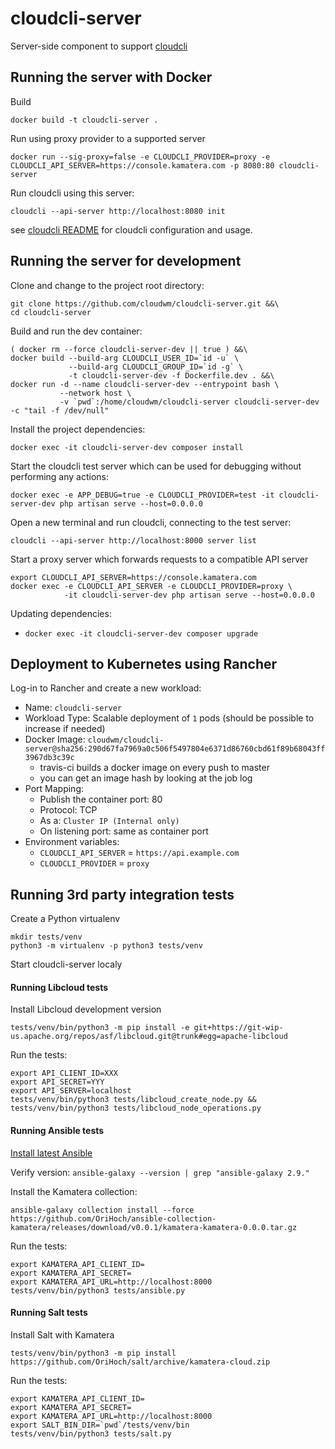 # cloudcli-server

Server-side component to support [cloudcli](https://github.com/cloudwm/cloudcli)

## Running the server with Docker

Build

```
docker build -t cloudcli-server .
```

Run using proxy provider to a supported server

```
docker run --sig-proxy=false -e CLOUDCLI_PROVIDER=proxy -e CLOUDCLI_API_SERVER=https://console.kamatera.com -p 8080:80 cloudcli-server
```

Run cloudcli using this server:

```
cloudcli --api-server http://localhost:8080 init
```  

see [cloudcli README](https://github.com/cloudwm/cloudcli/blob/master/README.md) for cloudcli configuration and usage.

## Running the server for development

Clone and change to the project root directory:

```
git clone https://github.com/cloudwm/cloudcli-server.git &&\
cd cloudcli-server
```

Build and run the dev container:

```
( docker rm --force cloudcli-server-dev || true ) &&\
docker build --build-arg CLOUDCLI_USER_ID=`id -u` \
             --build-arg CLOUDCLI_GROUP_ID=`id -g` \
             -t cloudcli-server-dev -f Dockerfile.dev . &&\
docker run -d --name cloudcli-server-dev --entrypoint bash \
           --network host \
           -v `pwd`:/home/cloudwm/cloudcli-server cloudcli-server-dev -c "tail -f /dev/null"
```

Install the project dependencies:

```
docker exec -it cloudcli-server-dev composer install
```

Start the cloudcli test server which can be used for debugging without performing any actions:

```
docker exec -e APP_DEBUG=true -e CLOUDCLI_PROVIDER=test -it cloudcli-server-dev php artisan serve --host=0.0.0.0
```

Open a new terminal and run cloudcli, connecting to the test server:

```
cloudcli --api-server http://localhost:8000 server list
```

Start a proxy server which forwards requests to a compatible API server

```
export CLOUDCLI_API_SERVER=https://console.kamatera.com
docker exec -e CLOUDCLI_API_SERVER -e CLOUDCLI_PROVIDER=proxy \
            -it cloudcli-server-dev php artisan serve --host=0.0.0.0
``` 

Updating dependencies:

* `docker exec -it cloudcli-server-dev composer upgrade`

## Deployment to Kubernetes using Rancher

Log-in to Rancher and create a new workload:

* Name: `cloudcli-server`
* Workload Type: Scalable deployment of `1` pods (should be possible to increase if needed)
* Docker Image: `cloudwm/cloudcli-server@sha256:290d67fa7969a0c506f5497804e6371d86760cbd61f89b68043ff3967db3c39c`
  * travis-ci builds a docker image on every push to master
  * you can get an image hash by looking at the job log
* Port Mapping:
  * Publish the container port: 80
  * Protocol: TCP
  * As a: `Cluster IP (Internal only)`
  * On listening port: same as container port
* Environment variables:
  * `CLOUDCLI_API_SERVER` = `https://api.example.com`
  * `CLOUDCLI_PROVIDER` = `proxy`

## Running 3rd party integration tests

Create a Python virtualenv

```
mkdir tests/venv
python3 -m virtualenv -p python3 tests/venv
```

Start cloudcli-server localy

#### Running Libcloud tests

Install Libcloud development version

```
tests/venv/bin/python3 -m pip install -e git+https://git-wip-us.apache.org/repos/asf/libcloud.git@trunk#egg=apache-libcloud
```

Run the tests:

```
export API_CLIENT_ID=XXX
export API_SECRET=YYY
export API_SERVER=localhost
tests/venv/bin/python3 tests/libcloud_create_node.py && tests/venv/bin/python3 tests/libcloud_node_operations.py 
```

#### Running Ansible tests

[Install latest Ansible](https://docs.ansible.com/ansible/latest/installation_guide/intro_installation.html)

Verify version: `ansible-galaxy --version | grep "ansible-galaxy 2.9."`

Install the Kamatera collection:

```
ansible-galaxy collection install --force https://github.com/OriHoch/ansible-collection-kamatera/releases/download/v0.0.1/kamatera-kamatera-0.0.0.tar.gz
```

Run the tests:

```
export KAMATERA_API_CLIENT_ID=
export KAMATERA_API_SECRET=
export KAMATERA_API_URL=http://localhost:8000
tests/venv/bin/python3 tests/ansible.py
```

#### Running Salt tests

Install Salt with Kamatera

```
tests/venv/bin/python3 -m pip install https://github.com/OriHoch/salt/archive/kamatera-cloud.zip
```

Run the tests:

```
export KAMATERA_API_CLIENT_ID=
export KAMATERA_API_SECRET=
export KAMATERA_API_URL=http://localhost:8000
export SALT_BIN_DIR=`pwd`/tests/venv/bin
tests/venv/bin/python3 tests/salt.py
```
